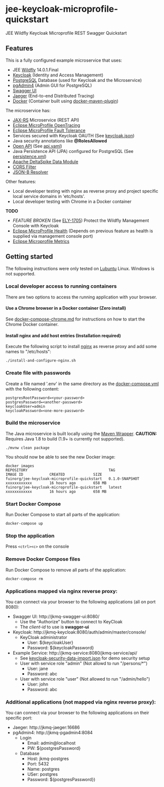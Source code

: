 # jee-keycloak-microprofile-quickstart
JEE Wildfly Keycloak Microprofile REST Swagger Quickstart

## Features
This is a fully configured example microservice that uses:
- JEE [Wildfly](https://wildfly.org/) 14.0.1.Final
- [Keycloak](https://www.keycloak.org/) (Identity and Access Management)
- [PostgreSQL](https://www.postgresql.org/) Database (used for Keycloak and the Microservice)
- [pgAdmin4](https://www.pgadmin.org/) (Admin GUI for PostgreSQL)
- [Swagger UI](https://swagger.io/tools/swagger-ui/)
- [Jaeger](https://www.jaegertracing.io/) (End-to-end Distributed Tracing)
- [Docker](https://www.docker.com/) (Container built using [docker-maven-plugin](https://github.com/fabric8io/docker-maven-plugin))

The microservice has:
- [JAX-RS](https://projects.eclipse.org/projects/ee4j.jaxrs) Microservice (REST API)
- [Eclipse MicroProfile OpenTracing](https://github.com/eclipse/microprofile-opentracing)
- [Eclipse MicroProfile Fault Tolerance](https://github.com/eclipse/microprofile-fault-tolerance)
- Services secured with Keycloak OAUTH (See [keycloak.json](src/main/webapp/WEB-INF/keycloak.json))
- Java security annotations like **@RolesAllowed**
- [Open API](https://swagger.io/docs/specification/about/) (See [api.yaml](/src/main/webapp/api.yaml))
- Java Persistence API (JPA) configured for PostgreSQL (See [persistence.xml](src/main/resources/META-INF/persistence.xml))
- [Apache DeltaSpike Data Module](https://deltaspike.apache.org/documentation/data.html)
- [CORS Filter](src/main/java/org/fuin/examples/jkmq/service/StaticCorsFilter.java)
- [JSON-B Resolver](src/main/java/org/fuin/examples/jkmq/service/JsonbResolver.java)

Other features:
- Local developer testing with nginx as reverse proxy and project specific local service domains in 'etc/hosts'.
- Local developer testing with Chrome in a Docker container

**TODO**
- *FEATURE BROKEN* (See [ELY-1705](https://issues.jboss.org/browse/ELY-1705)) Protect the Wildfly Management Console with Keycloak
- [Eclipse MicroProfile Health](https://github.com/eclipse/microprofile-health) (Depends on previous feature as health is supplied via management console port)
- [Eclipse Microprofile Metrics](https://github.com/eclipse/microprofile-metrics)

## Getting started
The following instructions were only tested on [Lubuntu](https://lubuntu.net/) Linux. Windows is not supported.

### Local developer access to running containers
There are two options to access the running application with your browser.

#### Use a Chrome browser in a Docker container (Zero install)
See [docker-compose-chrome.md](docker-compose-chrome.md) for instructions on how to start the Chrome Docker container.

#### Install nginx and add host entries (Installation required)
Execute the following script to install [nginx](https://www.nginx.com/) as reverse proxy and add some names to "/etc/hosts":

```
./install-and-configure-nginx.sh
```

### Create file with passwords
Create a file named '.env' in the same directory as the [docker-compose.yml](docker-compose.yml) with the following content:

```
postgresRootPassword=<your-password>
postgresPassword=<another-password>
keycloakUser=admin
keycloakPassword=<one-more-password>
```

### Build the microservice
The Java microservice is built locally using the [Maven Wrapper](https://github.com/takari/maven-wrapper).
**CAUTION:** Requires Java 1.8 to build (1.9+ is currently not supported).

```
./mvnw clean package
```

You should now be able to see the new Docker image:

```
docker images
REPOSITORY                                     TAG                 IMAGE ID            CREATED             SIZE
fuinorg/jee-keycloak-microprofile-quickstart   0.1.0-SNAPSHOT      xxxxxxxxxxxx        16 hours ago        658 MB
fuinorg/jee-keycloak-microprofile-quickstart   latest              xxxxxxxxxxxx        16 hours ago        658 MB
```

### Start Docker Compose
Run Docker Compose to start all parts of the application: 

```
docker-compose up
```

### Stop the application
Press `<ctrl><c>` on the console

### Remove Docker Compose files
Run Docker Compose to remove all parts of the application:

```
docker-compose rm
```


### Applications mapped via nginx reverse proxy:
You can connect via your browser to the following applications (all on port 8080):
* Swagger UI: http://jkmq-swagger-ui:8080/
    * Use the "Authorize" button to connect to KeyCloak
    * The *client-id* to use is **swagger-ui**
* Keycloak: http://jkmq-keycloak:8080/auth/admin/master/console/
     * KeyCloak administrator
         * User: ${keycloakUser}
         * Password: ${keycloakPassword}
* Example Service: http://jkmq-service:8080/jkmq-service/api/
     * See [keycloak-security-data-import.json](keycloak-security-data-import.json) for demo security setup
     * User with service role "admin" (Not allowd to run "/persons/*")
         * User: jane
         * Password: abc
     * User with service role "user" (Not allowed to run "/admin/hello")
         * User: john
         * Password: abc

### Additional applications (not mapped via nginx reverse proxy):
You can connect via your browser to the following applications on their specific port:
* Jaeger: http://jkmq-jaeger:16686
* pgAdmin4: http://jkmq-pgadmin4:8084
    * Login
       * Email: admin@localhost
       * PW: ${postgresPassword}
    * Database
       * Host: jkmq-postgres
       * Port: 5432
       * Name: postgres
       * USer: postgres
       * Password: ${postgresPassword})
